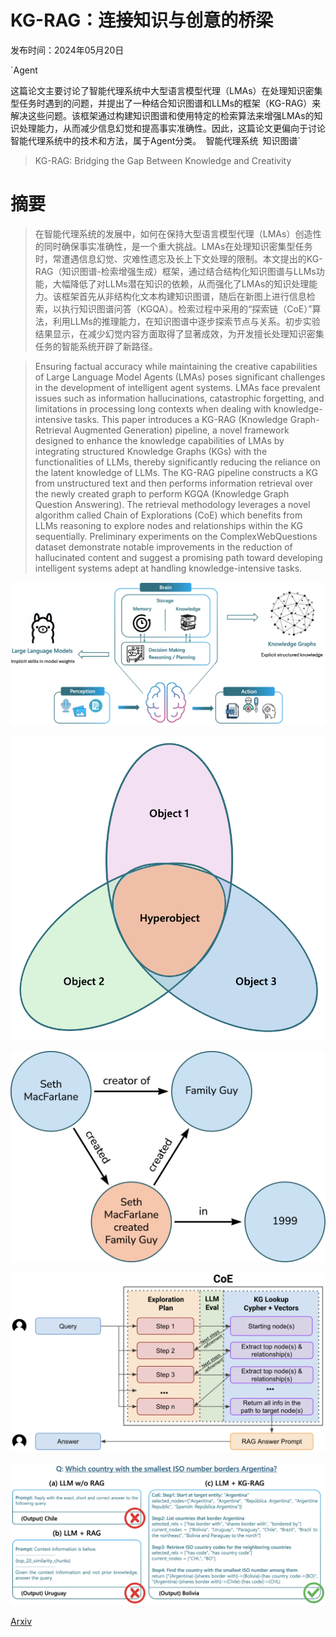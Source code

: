 # KG-RAG：连接知识与创意的桥梁

发布时间：2024年05月20日

`Agent

这篇论文主要讨论了智能代理系统中大型语言模型代理（LMAs）在处理知识密集型任务时遇到的问题，并提出了一种结合知识图谱和LLMs的框架（KG-RAG）来解决这些问题。该框架通过构建知识图谱和使用特定的检索算法来增强LMAs的知识处理能力，从而减少信息幻觉和提高事实准确性。因此，这篇论文更偏向于讨论智能代理系统中的技术和方法，属于Agent分类。` `智能代理系统` `知识图谱`

> KG-RAG: Bridging the Gap Between Knowledge and Creativity

# 摘要

> 在智能代理系统的发展中，如何在保持大型语言模型代理（LMAs）创造性的同时确保事实准确性，是一个重大挑战。LMAs在处理知识密集型任务时，常遭遇信息幻觉、灾难性遗忘及长上下文处理的限制。本文提出的KG-RAG（知识图谱-检索增强生成）框架，通过结合结构化知识图谱与LLMs功能，大幅降低了对LLMs潜在知识的依赖，从而强化了LMAs的知识处理能力。该框架首先从非结构化文本构建知识图谱，随后在新图上进行信息检索，以执行知识图谱问答（KGQA）。检索过程中采用的“探索链（CoE）”算法，利用LLMs的推理能力，在知识图谱中逐步探索节点与关系。初步实验结果显示，在减少幻觉内容方面取得了显著成效，为开发擅长处理知识密集任务的智能系统开辟了新路径。

> Ensuring factual accuracy while maintaining the creative capabilities of Large Language Model Agents (LMAs) poses significant challenges in the development of intelligent agent systems. LMAs face prevalent issues such as information hallucinations, catastrophic forgetting, and limitations in processing long contexts when dealing with knowledge-intensive tasks. This paper introduces a KG-RAG (Knowledge Graph-Retrieval Augmented Generation) pipeline, a novel framework designed to enhance the knowledge capabilities of LMAs by integrating structured Knowledge Graphs (KGs) with the functionalities of LLMs, thereby significantly reducing the reliance on the latent knowledge of LLMs. The KG-RAG pipeline constructs a KG from unstructured text and then performs information retrieval over the newly created graph to perform KGQA (Knowledge Graph Question Answering). The retrieval methodology leverages a novel algorithm called Chain of Explorations (CoE) which benefits from LLMs reasoning to explore nodes and relationships within the KG sequentially. Preliminary experiments on the ComplexWebQuestions dataset demonstrate notable improvements in the reduction of hallucinated content and suggest a promising path toward developing intelligent systems adept at handling knowledge-intensive tasks.

![KG-RAG：连接知识与创意的桥梁](../../../paper_images/2405.12035/agent_workflow.png)

![KG-RAG：连接知识与创意的桥梁](../../../paper_images/2405.12035/hyperobject_diagram.png)

![KG-RAG：连接知识与创意的桥梁](../../../paper_images/2405.12035/hyperobject_example.png)

![KG-RAG：连接知识与创意的桥梁](../../../paper_images/2405.12035/coe_diagram_2.png)

![KG-RAG：连接知识与创意的桥梁](../../../paper_images/2405.12035/llm_vs_rag_vs_coe.png)

[Arxiv](https://arxiv.org/abs/2405.12035)